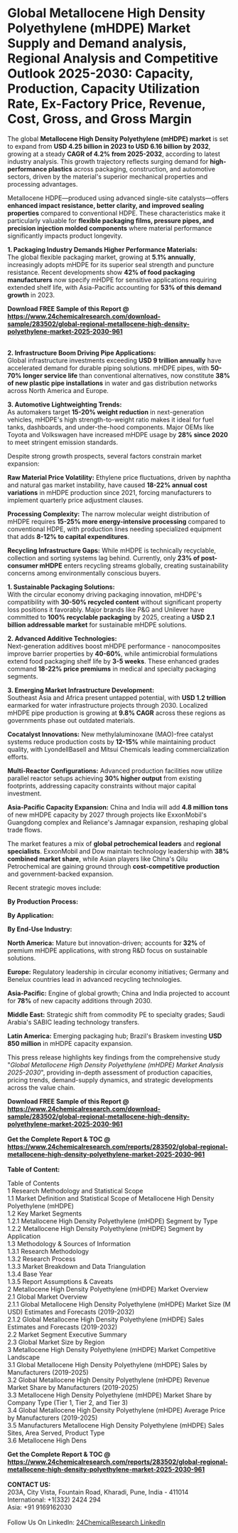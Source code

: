<h1>Global Metallocene High Density Polyethylene (mHDPE) Market Supply and Demand analysis, Regional Analysis  and Competitive Outlook 2025-2030: Capacity, Production, Capacity Utilization Rate, Ex-Factory Price, Revenue, Cost, Gross, and Gross Margin</h1><p>The global <strong>Metallocene High Density Polyethylene (mHDPE) market</strong> is set to expand from <strong>USD 4.25 billion in 2023 to USD 6.16 billion by 2032</strong>, growing at a steady <strong>CAGR of 4.2% from 2025-2032</strong>, according to latest industry analysis. This growth trajectory reflects surging demand for <strong>high-performance plastics</strong> across packaging, construction, and automotive sectors, driven by the material's superior mechanical properties and processing advantages.</p><p>Metallocene HDPE—produced using advanced single-site catalysts—offers <strong>enhanced impact resistance, better clarity, and improved sealing properties</strong> compared to conventional HDPE. These characteristics make it particularly valuable for <strong>flexible packaging films, pressure pipes, and precision injection molded components</strong> where material performance significantly impacts product longevity.</p><p><strong>1. Packaging Industry Demands Higher Performance Materials:</strong><br>
The global flexible packaging market, growing at <strong>5.1% annually</strong>, increasingly adopts mHDPE for its superior seal strength and puncture resistance. Recent developments show <strong>42% of food packaging manufacturers</strong> now specify mHDPE for sensitive applications requiring extended shelf life, with Asia-Pacific accounting for <strong>53% of this demand growth</strong> in 2023.</p><div><b>Download FREE Sample of this Report @ 
            <a href="https://www.24chemicalresearch.com/download-sample/283502/global-regional-metallocene-high-density-polyethylene-market-2025-2030-961">
            https://www.24chemicalresearch.com/download-sample/283502/global-regional-metallocene-high-density-polyethylene-market-2025-2030-961</a></b></div><br><p><strong>2. Infrastructure Boom Driving Pipe Applications:</strong><br>
Global infrastructure investments exceeding <strong>USD 9 trillion annually</strong> have accelerated demand for durable piping solutions. mHDPE pipes, with <strong>50-70% longer service life</strong> than conventional alternatives, now constitute <strong>38% of new plastic pipe installations</strong> in water and gas distribution networks across North America and Europe.</p><p><strong>3. Automotive Lightweighting Trends:</strong><br>
As automakers target <strong>15-20% weight reduction</strong> in next-generation vehicles, mHDPE's high strength-to-weight ratio makes it ideal for fuel tanks, dashboards, and under-the-hood components. Major OEMs like Toyota and Volkswagen have increased mHDPE usage by <strong>28% since 2020</strong> to meet stringent emission standards.</p><p>Despite strong growth prospects, several factors constrain market expansion:</p><p><strong>Raw Material Price Volatility:</strong> Ethylene price fluctuations, driven by naphtha and natural gas market instability, have caused <strong>18-22% annual cost variations</strong> in mHDPE production since 2021, forcing manufacturers to implement quarterly price adjustment clauses.</p><p><strong>Processing Complexity:</strong> The narrow molecular weight distribution of mHDPE requires <strong>15-25% more energy-intensive processing</strong> compared to conventional HDPE, with production lines needing specialized equipment that adds <strong>8-12% to capital expenditures</strong>.</p><p><strong>Recycling Infrastructure Gaps:</strong> While mHDPE is technically recyclable, collection and sorting systems lag behind. Currently, only <strong>23% of post-consumer mHDPE</strong> enters recycling streams globally, creating sustainability concerns among environmentally conscious buyers.</p><p><strong>1. Sustainable Packaging Solutions:</strong><br>
With the circular economy driving packaging innovation, mHDPE's compatibility with <strong>30-50% recycled content</strong> without significant property loss positions it favorably. Major brands like P&amp;G and Unilever have committed to <strong>100% recyclable packaging</strong> by 2025, creating a <strong>USD 2.1 billion addressable market</strong> for sustainable mHDPE solutions.</p><p><strong>2. Advanced Additive Technologies:</strong><br>
Next-generation additives boost mHDPE performance - nanocomposites improve barrier properties by <strong>40-60%</strong>, while antimicrobial formulations extend food packaging shelf life by <strong>3-5 weeks</strong>. These enhanced grades command <strong>18-22% price premiums</strong> in medical and specialty packaging segments.</p><p><strong>3. Emerging Market Infrastructure Development:</strong><br>
Southeast Asia and Africa present untapped potential, with <strong>USD 1.2 trillion</strong> earmarked for water infrastructure projects through 2030. Localized mHDPE pipe production is growing at <strong>9.8% CAGR</strong> across these regions as governments phase out outdated materials.</p><p><strong>Cocatalyst Innovations:</strong> New methylaluminoxane (MAO)-free catalyst systems reduce production costs by <strong>12-15%</strong> while maintaining product quality, with LyondellBasell and Mitsui Chemicals leading commercialization efforts.</p><p><strong>Multi-Reactor Configurations:</strong> Advanced production facilities now utilize parallel reactor setups achieving <strong>30% higher output</strong> from existing footprints, addressing capacity constraints without major capital investment.</p><p><strong>Asia-Pacific Capacity Expansion:</strong> China and India will add <strong>4.8 million tons</strong> of new mHDPE capacity by 2027 through projects like ExxonMobil's Guangdong complex and Reliance's Jamnagar expansion, reshaping global trade flows.</p><p>The market features a mix of <strong>global petrochemical leaders</strong> and <strong>regional specialists</strong>. ExxonMobil and Dow maintain technology leadership with <strong>38% combined market share</strong>, while Asian players like China's Qilu Petrochemical are gaining ground through <strong>cost-competitive production</strong> and government-backed expansion.</p><p>Recent strategic moves include:</p><p><strong>By Production Process:</strong></p><p><strong>By Application:</strong></p><p><strong>By End-Use Industry:</strong></p><p><strong>North America:</strong> Mature but innovation-driven; accounts for <strong>32%</strong> of premium mHDPE applications, with strong R&amp;D focus on sustainable solutions.</p><p><strong>Europe:</strong> Regulatory leadership in circular economy initiatives; Germany and Benelux countries lead in advanced recycling technologies.</p><p><strong>Asia-Pacific:</strong> Engine of global growth; China and India projected to account for <strong>78%</strong> of new capacity additions through 2030.</p><p><strong>Middle East:</strong> Strategic shift from commodity PE to specialty grades; Saudi Arabia's SABIC leading technology transfers.</p><p><strong>Latin America:</strong> Emerging packaging hub; Brazil's Braskem investing <strong>USD 850 million</strong> in mHDPE capacity expansion.</p><p>This press release highlights key findings from the comprehensive study "<em>Global Metallocene High Density Polyethylene (mHDPE) Market Analysis 2025-2030</em>", providing in-depth assessment of production capacities, pricing trends, demand-supply dynamics, and strategic developments across the value chain.</p><div><b>Download FREE Sample of this Report @ 
            <a href="https://www.24chemicalresearch.com/download-sample/283502/global-regional-metallocene-high-density-polyethylene-market-2025-2030-961">
            https://www.24chemicalresearch.com/download-sample/283502/global-regional-metallocene-high-density-polyethylene-market-2025-2030-961</a></b></div><br><div><b>Get the Complete Report & TOC @ 
            <a href="https://www.24chemicalresearch.com/reports/283502/global-regional-metallocene-high-density-polyethylene-market-2025-2030-961">
            https://www.24chemicalresearch.com/reports/283502/global-regional-metallocene-high-density-polyethylene-market-2025-2030-961</a></b></div><br>
            <b>Table of Content:</b><p>Table of Contents<br />
1 Research Methodology and Statistical Scope<br />
1.1 Market Definition and Statistical Scope of Metallocene High Density Polyethylene (mHDPE)<br />
1.2 Key Market Segments<br />
1.2.1 Metallocene High Density Polyethylene (mHDPE) Segment by Type<br />
1.2.2 Metallocene High Density Polyethylene (mHDPE) Segment by Application<br />
1.3 Methodology & Sources of Information<br />
1.3.1 Research Methodology<br />
1.3.2 Research Process<br />
1.3.3 Market Breakdown and Data Triangulation<br />
1.3.4 Base Year<br />
1.3.5 Report Assumptions & Caveats<br />
2 Metallocene High Density Polyethylene (mHDPE) Market Overview<br />
2.1 Global Market Overview<br />
2.1.1 Global Metallocene High Density Polyethylene (mHDPE) Market Size (M USD) Estimates and Forecasts (2019-2032)<br />
2.1.2 Global Metallocene High Density Polyethylene (mHDPE) Sales Estimates and Forecasts (2019-2032)<br />
2.2 Market Segment Executive Summary<br />
2.3 Global Market Size by Region<br />
3 Metallocene High Density Polyethylene (mHDPE) Market Competitive Landscape<br />
3.1 Global Metallocene High Density Polyethylene (mHDPE) Sales by Manufacturers (2019-2025)<br />
3.2 Global Metallocene High Density Polyethylene (mHDPE) Revenue Market Share by Manufacturers (2019-2025)<br />
3.3 Metallocene High Density Polyethylene (mHDPE) Market Share by Company Type (Tier 1, Tier 2, and Tier 3)<br />
3.4 Global Metallocene High Density Polyethylene (mHDPE) Average Price by Manufacturers (2019-2025)<br />
3.5 Manufacturers Metallocene High Density Polyethylene (mHDPE) Sales Sites, Area Served, Product Type<br />
3.6 Metallocene High Dens</p><div><b>Get the Complete Report & TOC @ 
            <a href="https://www.24chemicalresearch.com/reports/283502/global-regional-metallocene-high-density-polyethylene-market-2025-2030-961">
            https://www.24chemicalresearch.com/reports/283502/global-regional-metallocene-high-density-polyethylene-market-2025-2030-961</a></b></div><br><b>CONTACT US:</b><br>
            203A, City Vista, Fountain Road, Kharadi, Pune, India - 411014<br>
            International: +1(332) 2424 294<br>
            Asia: +91 9169162030 <br><br>
            Follow Us On LinkedIn: <a href="https://www.linkedin.com/company/24chemicalresearch/">24ChemicalResearch LinkedIn</a>